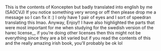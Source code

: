 This is the contents of Koncepten but badly translated into english by me (SA0CVJ)  If you notice something very wrong or off then please drop me a message so I can fix it :) I only have 1 pair of eyes and I sort of speedran translating this lmao. Anyway,  Enjoy!!
I have also highlighted the parts that were most important for me when studying for the swedish version of the harec license,,, if you’re doing other licenses then this might not be everything since they are a bit varied but if you read the contents of this and the really amazing irish book, you'll probably be ok lol
